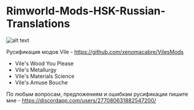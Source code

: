 # Rimworld-Mods-HSK-Russian-Translations
![alt text](https://user-images.githubusercontent.com/131082061/233104435-5bd33ad0-2d4b-42c2-b36c-2e6518c4db65.png)

Русификация модов Vile - https://github.com/xenomacabre/VilesMods

- Vile's Wood You Please
- Vile's Metallurgy
- Vile's Materials Science 
- Vile's Amuse Bouche

По любым вопросам, предложениям и ошибкам русификации пишите мне - https://discordapp.com/users/277080631882547200/
